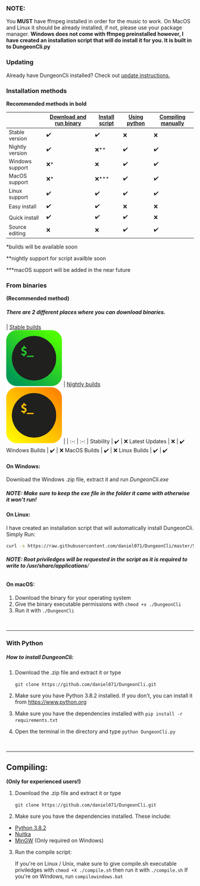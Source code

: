 ### NOTE:
You **MUST** have ffmpeg installed in order for the music to work. On MacOS and Linux it should be already installed, if not, please use your package manager. **Windows does not come with ffmpeg preinstalled however,
I have created an installation script that will do install it for you. It is built in to
DungeonCli.py**

### Updating
Already have DungeonCli installed? Check out [update instructions.](Updating.md)

### Installation methods
**Recommended methods in bold**

|                 | [**Download and run binary**](#from-binaries) | [**Install script**](#on-linux) | [Using python](#with-python) | [Compiling manually](#compiling) |
| --------------- | --------------------------------------------- | ------------------------------- | ---------------------------- | -------------------------------- |
| Stable version  | ✔️                                           | ✔️                              | ❌                           | ❌                              |
| Nightly version | ✔️                                           | ❌**                            | ✔️                           | ✔️                              |
| Windows support | ❌*                                          | ❌                              | ✔️                           | ✔️                              |
| MacOS support   | ❌*                                          | ❌***                           | ✔️                           | ✔️                              |
| Linux support   | ✔️                                           | ✔️                              | ✔️                           | ✔️                              |
| Easy install    | ✔️                                           | ✔️                              | ❌                           | ❌                              |
| Quick install   | ✔️                                           | ✔️                              | ✔️                           | ❌                              |
| Source editing  | ❌                                           | ❌                              | ✔️                           | ✔️                              |

*builds will be available soon

**nightly support for script availble soon

\*\*\*macOS support will be added in the near future

### From binaries
**(Recommended method)**

##### There are 2 different places where you can download binaries.

‎| [Stable builds <br> <img src="https://raw.githubusercontent.com/daniel071/DungeonCli/master/Images/Logos/stableTerminal.png" alt="Logo" width="150"/>](https://github.com/daniel071/DungeonCli/releases)  | [Nightly builds <br> <img src="https://raw.githubusercontent.com/daniel071/DungeonCli/master/Images/Logos/nightlyTerminal.png" alt="Logo" width="150"/>](https://jenkins.pavela.net/blue/organizations/jenkins/DungeonCI/activity) |
               |      :-:      |      :-:     |
Stability      | ✔️           | ❌
Latest Updates | ❌           | ✔️
Windows Builds | ✔️           | ❌
MacOS Builds   | ✔️           | ❌
Linux Builds   | ✔️           | ✔️

#### On Windows:
Download the Windows .zip file, extract it and run *DungeonCli.exe*
##### NOTE: Make sure to keep the exe file in the folder it came with otherwise it won't run!

#### On Linux:
I have created an installation script that will automatically install DungeonCli.
Simply Run:

```bash
curl -s https://raw.githubusercontent.com/daniel071/DungeonCli/master/Scripts/install-linux.sh | sh
```
###### **NOTE: Root priviledges will be requested in the script as it is required to write to /usr/share/applications**/

#### On macOS:
1. Download the binary for your operating system
2. Give the binary executable permissions with `chmod +x ./DungeonCli`
3. Run it with `./DungeonCli`

<br>

---


### With Python

##### How to install DungeonCli:
1. Download the .zip file and extract it or type

	`git clone https://github.com/daniel071/DungeonCli.git`
2. Make sure you have Python 3.8.2 installed. If you don't, you
can install it from https://www.python.org
3. Make sure you have the dependencies installed with `pip install -r requirements.txt`
4. Open the terminal in the directory and type `python DungeonCli.py`

<br>

---


## Compiling:
**(Only for experienced users!)**

1. Download the .zip file and extract it or type

	`git clone https://github.com/daniel071/DungeonCli.git`
2. Make sure you have the dependencies installed. These include:
- [Python 3.8.2](https://www.python.org/downloads/)
- [Nuitka](https://nuitka.net/pages/download.html)
- [MinGW](https://osdn.net/projects/mingw/releases/) (Only required on Windows)
3. Run the compile script:

	If you're on Linux / Unix, make sure to give compile.sh executable
priviledges with `chmod +X ./compile.sh` then run it with `./compile.sh`
If you're on Windows, run `compilewindows.bat`
